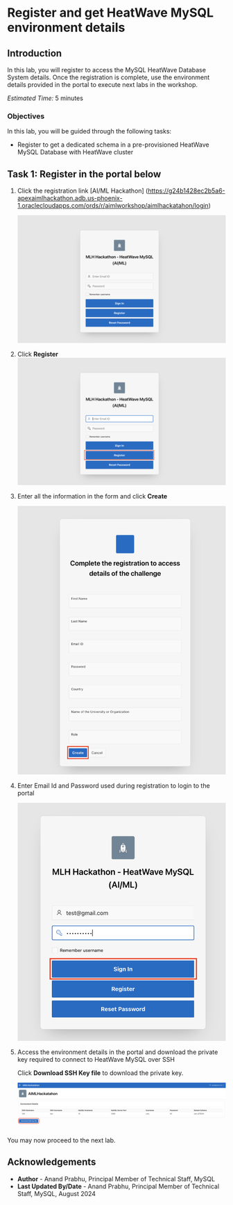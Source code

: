 # Register and get HeatWave MySQL environment details
## Introduction

In this lab, you will register to access the MySQL HeatWave Database System details. Once the registration is complete, use the environment details provided in the portal to execute next labs in the workshop. 

_Estimated Time:_ 5 minutes

### Objectives

In this lab, you will be guided through the following tasks:

- Register to get a dedicated schema in a pre-provisioned HeatWave MySQL Database with HeatWave cluster


## Task 1: Register in the portal below

1. Click the registration link [AI/ML Hackathon] (https://g24b1428ec2b5a6-apexaimlhackathon.adb.us-phoenix-1.oraclecloudapps.com/ords/r/aimlworkshop/aimlhackatahon/login)

    ![Registration Link](./images/01registrationpages.png "RegistrationPage")

2. Click **Register**
    ![Registration Link](./images/02registrationpages.png "Click Register")

3. Enter all the information in the form and click **Create**

    ![Registration Link](./images/03registrationpages.png "Click Create")

4. Enter Email Id and Password used during registration to login to the portal 

   ![Registration Link](./images/04registrationpages.png "Click Sign In")
    
5. Access the environment details in the portal and download the private key required to connect to HeatWave MySQL over SSH
   
   Click **Download SSH Key file** to download the private key.
   
   ![Registration Link](./images/05registrationpages.png "Download keys")

You may now proceed to the next lab.

## Acknowledgements

- **Author** - Anand Prabhu, Principal Member of Technical Staff, MySQL
- **Last Updated By/Date** - Anand Prabhu, Principal Member of Technical Staff, MySQL, August 2024
